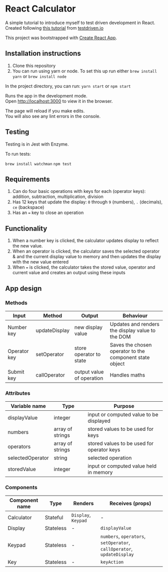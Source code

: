 # React Calculator

A simple tutorial to introduce myself to test driven development in React.
Created following [this tutorial](https://testdriven.io/blog/tdd-with-react-jest-and-enzyme-part-one/) from [testdriven.io](https://testdriven.io/)

This project was bootstrapped with [Create React App](https://github.com/facebook/create-react-app).

## Installation instructions

1. Clone this repository
2. You can run using yarn or node. To set this up run either `brew install yarn` or `brew install node`

In the project directory, you can run: `yarn start` or `npm start`

Runs the app in the development mode.<br />
Open [http://localhost:3000](http://localhost:3000) to view it in the browser.

The page will reload if you make edits.<br />
You will also see any lint errors in the console.

## Testing

Testing is in Jest with Enzyme.

To run tests:

`brew install watchman`
`npm test`



## Requirements

1. Can do four basic operations with keys for each (operator keys): addition, subtraction, multiplication, division
2. Has 12 keys that update the display: `0` through `9` (numbers), `.` (decimals), `ce` (backspace)
3. Has an `=` key to close an operation

## Functionality

1. When a number key is clicked, the calculator updates display to reflect the new value.
2. When an operator is clicked, the calculator saves the selected operator & and the current display value to memory and then updates the display with the new value entered
3. When `=` is clicked, the calculator takes the stored value, operator and current value and creates an output using these inputs

## App design

### Methods
|Input       |Method       |Output                   |Behaviour                                              |
|------------|-------------|-------------------------|-------------------------------------------------------|
|Number key  |updateDisplay|new display value        |Updates and renders the display value to the DOM       |
|Operator key|setOperator  |store operator to state  |Saves the chosen operator to the component state object|
|Submit key  |callOperator |output value of operation| Handles maths                                         |

### Attributes
|Variable name|Type|Purpose|
|---|---|---|
|displayValue |integer|input or computed value to be displayed|
|numbers|array of strings|stored values to be used for keys|
|operators|array of strings|stored values to be used for operator keys|
|selectedOperator|string|selected operation|
|storedValue|integer|input or computed value held in memory|

### Components
|Component name|Type |Renders |Receives (props) | 
|---|---|---|---|
|Calculator|Stateful|`Display`, `Keypad`| - |
|Display| Stateless| - |`displayValue`|
|Keypad|Stateless| - |`numbers`, `operators`, `setOperator`, `callOperator`, `updateDisplay`|
|Key|Stateless| - |`keyAction`|`keyType`|`keyValue`|


